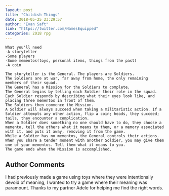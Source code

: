 ```yaml
---
layout: post
title: "Childish Things"
date: 2018-05-25 23:29:57
author: "Evan Saft"
link: "https://twitter.com/NamesEquipped"
categories: 2018 rpg
---
```

```
What you'll need 
-A storyteller
-Some players
-Some mementos(toys, personal items, things from the past)
-A coin

The storyteller is the General. The players are Soldiers. 
The Soldiers are at war, far away from home, the only remaining members of their squad.  
The General has a Mission for the Soldiers to complete. 
The General begins by telling each Soldier their role in the squad. Each Soldier responds by describing what their eyes look like, and placing three mementos in front of them. 
The Soldiers then commence the Mission.
A Soldier will always succeed when taking a militaristic action. If a Soldier attempts any other action, flip a coin; heads, they succeed; tails, they encounter a complication. 
When a Soldier does something no one should have to do, they choose a memento, tell the others what it means to them, or a memory associated with it, and puts it away, removing it from the game.
While a Soldier has no mementos, the General controls their actions.
When you share a tender moment with another Soldier, you may give them one of your mementos. Tell them what it means to you. 
The game ends when the Mission is accomplished.

```
## Author Comments 

I had previously made a game using toys where they were intentionally devoid of meaning, I wanted to try a game where their meaning was paramount. Thanks to my partner Adele for helping me find the right words.

